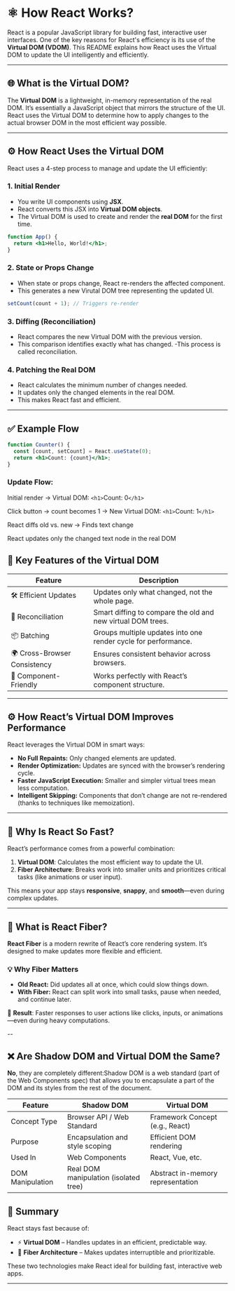 # ⚛️ How React Works?
React is a popular JavaScript library for building fast, interactive user interfaces. One of the key reasons for React's efficiency is its use of the **Virtual DOM (VDOM)**. This README explains how React uses the Virtual DOM to update the UI intelligently and efficiently.

---

## 🌐 What is the Virtual DOM?

The **Virtual DOM** is a lightweight, in-memory representation of the real DOM. It’s essentially a JavaScript object that mirrors the structure of the UI. React uses the Virtual DOM to determine how to apply changes to the actual browser DOM in the most efficient way possible.

---

## ⚙️ How React Uses the Virtual DOM

React uses a 4-step process to manage and update the UI efficiently:

### 1. Initial Render
- You write UI components using **JSX**.
- React converts this JSX into **Virtual DOM objects**.
- The Virtual DOM is used to create and render the **real DOM** for the first time.

```jsx
function App() {
  return <h1>Hello, World!</h1>;
}
```

### 2. State or Props Change
- When state or props change, React re-renders the affected component.
- This generates a new Virutal DOM tree representing the updated UI.

```jsx
setCount(count + 1); // Triggers re-render
```

### 3. Diffing (Reconciliation)
- React compares the new Virtual DOM with the previous version.
- This comparison identifies exactly what has changed.
-This process is called reconciliation.

### 4. Patching the Real DOM
- React calculates the minimum number of changes needed.
- It updates only the changed elements in the real DOM.
- This makes React fast and efficient.

---

## ✅ Example Flow
```jsx
function Counter() {
  const [count, setCount] = React.useState(0);
  return <h1>Count: {count}</h1>;
}
```

###  Update Flow:
 
Initial render → Virtual DOM: `<h1>`Count: 0`</h1>`

Click button → count becomes 1 → New Virtual DOM: `<h1>`Count: 1`</h1>`

React diffs old vs. new → Finds text change

React updates only the changed text node in the real DOM

## 🔑 Key Features of the Virtual DOM

| Feature | Description |
|--------|-------------|
| 🛠️ Efficient Updates | Updates only what changed, not the whole page. |
| 🔄 Reconciliation | Smart diffing to compare the old and new virtual DOM trees. |
| 📦 Batching | Groups multiple updates into one render cycle for performance. |
| 🌍 Cross-Browser Consistency | Ensures consistent behavior across browsers. |
| 🧩 Component-Friendly | Works perfectly with React’s component structure. |

---

## ⚙️ How React’s Virtual DOM Improves Performance

React leverages the Virtual DOM in smart ways:

- **No Full Repaints:** Only changed elements are updated.
- **Render Optimization:** Updates are synced with the browser’s rendering cycle.
- **Faster JavaScript Execution:** Smaller and simpler virtual trees mean less computation.
- **Intelligent Skipping:** Components that don’t change are not re-rendered (thanks to techniques like memoization).

---

## 🚀 Why Is React So Fast?

React’s performance comes from a powerful combination:

1. **Virtual DOM**: Calculates the most efficient way to update the UI.
2. **Fiber Architecture**: Breaks work into smaller units and prioritizes critical tasks (like animations or user input).

This means your app stays **responsive**, **snappy**, and **smooth**—even during complex updates.

---
## 🧠 What is React Fiber?

**React Fiber** is a modern rewrite of React’s core rendering system. It’s designed to make updates more flexible and efficient.

### 💡 Why Fiber Matters

- **Old React:** Did updates all at once, which could slow things down.
- **With Fiber:** React can split work into small tasks, pause when needed, and continue later.

🎯 **Result**: Faster responses to user actions like clicks, inputs, or animations—even during heavy computations.

--
## ❌ Are Shadow DOM and Virtual DOM the Same?
**No**, they are completely different:Shadow DOM is a web standard (part of the Web Components spec) that allows you to encapsulate a part of the DOM and its styles from the rest of the document.

| Feature          | Shadow DOM                            | Virtual DOM                       |
| ---------------- | ------------------------------------- | --------------------------------- |
| Concept Type     | Browser API / Web Standard            | Framework Concept (e.g., React)   |
| Purpose          | Encapsulation and style scoping       | Efficient DOM rendering           |
| Used In          | Web Components                        | React, Vue, etc.                  |
| DOM Manipulation | Real DOM manipulation (isolated tree) | Abstract in-memory representation |


## 📘 Summary

React stays fast because of:

- ⚡ **Virtual DOM** – Handles updates in an efficient, predictable way.
- 🧵 **Fiber Architecture** – Makes updates interruptible and prioritizable.

These two technologies make React ideal for building fast, interactive web apps.

---